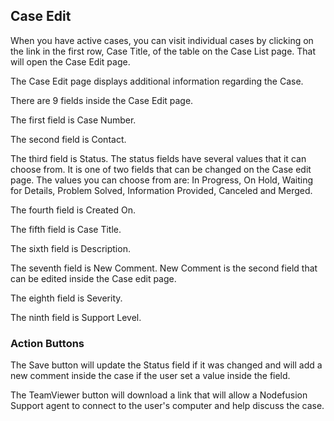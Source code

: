 ## Case Edit

When you have active cases, you can visit individual cases by clicking on the link in the first row, Case Title, of the table on the Case List page.
That will open the Case Edit page.

The Case Edit page displays additional information regarding the Case.

There are 9 fields inside the Case Edit page.

The first field is Case Number.

The second field is Contact.

The third field is Status. The status fields have several values that it can choose from. It is one of two fields that can be changed on the Case edit page.
The values you can choose from are: In Progress, On Hold, Waiting for Details, Problem Solved, Information Provided, Canceled and Merged.

The fourth field is Created On.

The fifth field is Case Title.

The sixth field is Description.

The seventh field is New Comment. New Comment is the second field that can be edited inside the Case edit page.

The eighth field is Severity.

The ninth field is Support Level.


### Action Buttons

The Save button will update the Status field if it was changed and will add a new comment inside the case if the user set a value inside the field.

The TeamViewer button will download a link that will allow a Nodefusion Support agent to connect to the user's computer and help discuss the case.
